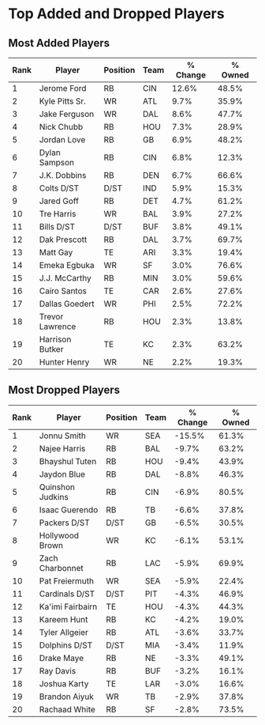# Top Added and Dropped Players

## Most Added Players

| Rank | Player | Position | Team | % Change | % Owned |
|------|--------|----------|------|----------|----------|
| 1 | Jerome Ford | RB | CIN | 12.6% | 48.5% |
| 2 | Kyle Pitts Sr. | WR | ATL | 9.7% | 35.9% |
| 3 | Jake Ferguson | WR | DAL | 8.6% | 47.7% |
| 4 | Nick Chubb | RB | HOU | 7.3% | 28.9% |
| 5 | Jordan Love | RB | GB | 6.9% | 48.2% |
| 6 | Dylan Sampson | RB | CIN | 6.8% | 12.3% |
| 7 | J.K. Dobbins | RB | DEN | 6.7% | 66.6% |
| 8 | Colts D/ST | D/ST | IND | 5.9% | 15.3% |
| 9 | Jared Goff | RB | DET | 4.7% | 61.2% |
| 10 | Tre Harris | WR | BAL | 3.9% | 27.2% |
| 11 | Bills D/ST | D/ST | BUF | 3.8% | 49.1% |
| 12 | Dak Prescott | RB | DAL | 3.7% | 69.7% |
| 13 | Matt Gay | TE | ARI | 3.3% | 19.4% |
| 14 | Emeka Egbuka | WR | SF | 3.0% | 76.6% |
| 15 | J.J. McCarthy | RB | MIN | 3.0% | 59.6% |
| 16 | Cairo Santos | TE | CAR | 2.6% | 27.6% |
| 17 | Dallas Goedert | WR | PHI | 2.5% | 72.2% |
| 18 | Trevor Lawrence | RB | HOU | 2.3% | 13.8% |
| 19 | Harrison Butker | TE | KC | 2.3% | 63.2% |
| 20 | Hunter Henry | WR | NE | 2.2% | 19.3% |

## Most Dropped Players

| Rank | Player | Position | Team | % Change | % Owned |
|------|--------|----------|------|----------|----------|
| 1 | Jonnu Smith | WR | SEA | -15.5% | 61.3% |
| 2 | Najee Harris | RB | BAL | -9.7% | 63.2% |
| 3 | Bhayshul Tuten | RB | HOU | -9.4% | 43.9% |
| 4 | Jaydon Blue | RB | DAL | -8.8% | 46.3% |
| 5 | Quinshon Judkins | RB | CIN | -6.9% | 80.5% |
| 6 | Isaac Guerendo | RB | TB | -6.6% | 37.8% |
| 7 | Packers D/ST | D/ST | GB | -6.5% | 30.5% |
| 8 | Hollywood Brown | WR | KC | -6.1% | 53.1% |
| 9 | Zach Charbonnet | RB | LAC | -5.9% | 69.9% |
| 10 | Pat Freiermuth | WR | SEA | -5.9% | 22.4% |
| 11 | Cardinals D/ST | D/ST | PIT | -4.3% | 46.9% |
| 12 | Ka'imi Fairbairn | TE | HOU | -4.3% | 44.3% |
| 13 | Kareem Hunt | RB | KC | -4.2% | 19.0% |
| 14 | Tyler Allgeier | RB | ATL | -3.6% | 33.7% |
| 15 | Dolphins D/ST | D/ST | MIA | -3.4% | 11.9% |
| 16 | Drake Maye | RB | NE | -3.3% | 49.1% |
| 17 | Ray Davis | RB | BUF | -3.2% | 16.1% |
| 18 | Joshua Karty | TE | LAR | -3.0% | 16.6% |
| 19 | Brandon Aiyuk | WR | TB | -2.9% | 37.8% |
| 20 | Rachaad White | RB | SF | -2.8% | 73.5% |
